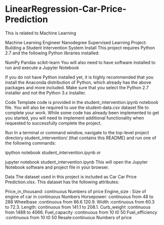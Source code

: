 # LinearRegression-Car-Price-Prediction
This is related to Machine Learning

Machine Learning Engineer Nanodegree
Supervised Learning
Project: Building a Student Intervention System
Install
This project requires Python 2.7 and the following Python libraries installed:

NumPy
Pandas
scikit-learn
You will also need to have software installed to run and execute a Jupyter Notebook

If you do not have Python installed yet, it is highly recommended that you install the Anaconda distribution of Python, which already has the above packages and more included. Make sure that you select the Python 2.7 installer and not the Python 3.x installer.

Code
Template code is provided in the student_intervention.ipynb notebook file. You will also be required to use the student-data.csv dataset file to complete your work. While some code has already been implemented to get you started, you will need to implement additional functionality when requested to successfully complete the project.

Run
In a terminal or command window, navigate to the top-level project directory student_intervention/ (that contains this README) and run one of the following commands:

ipython notebook student_intervention.ipynb
or

jupyter notebook student_intervention.ipynb
This will open the Jupyter Notebook software and project file in your browser.

Data
The dataset used in this project is included as Car Car Price Prediction.xlsx. This dataset has the following attributes:

Price_in_thousand: continuous Numbers of price
Engine_size	: Size of engine of car in continuous Numbers
Horsepower: continuous from 48 to 288
Wheelbase :continuous from 86.6 120.9.
Width	:continuous from 60.3 to 72.3.
Length: continuous from 141.1 to 208.1.
Curb_weight	:continuous from 1488 to 4066.
Fuel_capacity	:continuous from 10 t0 50
Fuel_efficiency	:continuous from 10 t0 50
Resale:continuous Numbers of price


